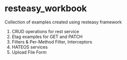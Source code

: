# resteasy_workbook
Collection of examples created using resteasy framework
1. CRUD operations for rest service
2. Etag examples for GET and PATCH
3. Filters & Per-Method Filter, Interceptors
4. HATEOS services
5. Upload File Form
